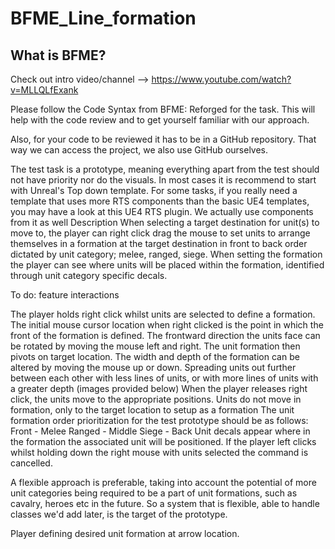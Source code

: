 
# BFME_Line_formation

## What is BFME? 

  Check out intro video/channel --> https://www.youtube.com/watch?v=MLLQLfExank 

Please follow the Code Syntax from BFME: Reforged for the task. This will help with the code review and to get yourself familiar with our approach.

Also, for your code to be reviewed it has to be in a GitHub repository. That way we can access the project, we also use GitHub ourselves.

The test task is a prototype, meaning everything apart from the test should not have priority nor do the visuals. In most cases it is recommend to start with Unreal's Top down template. For some tasks, if you really need a template that uses more RTS components than the basic UE4 templates, you may have a look at this UE4 RTS plugin. We actually use components from it as well 
Description
When selecting a target destination for unit(s) to move to, the player can right click drag the mouse to set units to arrange themselves in a formation at the target destination in front to back order dictated by unit category; melee, ranged, siege.
When setting the formation the player can see where units will be placed within the formation, identified through unit category specific decals.	


To do: feature interactions

The player holds right click whilst units are selected to define a formation.
The initial mouse cursor location when right clicked is the point in which the front of the formation is defined.
The frontward direction the units face can be rotated by moving the mouse left and right. The unit formation then pivots on target location.
The width and depth of the formation can be altered by moving the mouse up or down. Spreading units out further between each other with less lines of units, or with more lines of units with a greater depth (images provided below)
When the player releases right click, the units move to the appropriate positions.
Units do not move in formation, only to the target location to setup as a formation
The unit formation order prioritization for the test prototype should be as follows:
Front - Melee
Ranged - Middle
Siege - Back
Unit decals appear where in the formation the associated unit will be positioned.
If the player left clicks whilst holding down the right mouse with units selected the command is cancelled.

A flexible approach is preferable, taking into account the potential of more unit categories being required to be a part of unit formations, such as cavalry, heroes etc in the future. So a system that is flexible, able to handle classes we'd add later, is the target of the prototype.

  Player defining desired unit formation at arrow location. 
  
  
